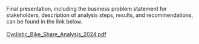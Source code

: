 Final presentation, including the business problem statement for stakeholders, description of analysis steps, results, and recommendations, can be found in the link below.<br><br>
[Cyclistic_Bike_Share_Analysis_2024.pdf](https://github.com/user-attachments/files/15959171/Cyclistic_Bike_Share_Analysis_2024.pdf)
